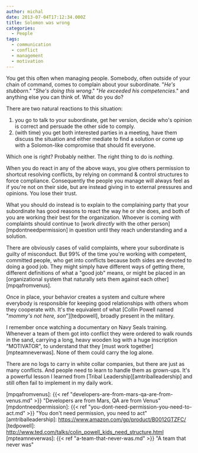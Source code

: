 ```yaml
---
author: michal
date: 2013-07-04T17:12:34.000Z
title: Solomon was wrong
categories:
  - People
tags:
  - communication
  - conflict
  - management
  - motivation
---
```


You get this often when managing people. Somebody, often outside of your chain of command, comes to complain about your subordinate. "*He's stubborn*." "*She's doing this wrong*." "*He exceeded his competencies*." and anything else you can think of. What do you do?

<!--more-->

There are two natural reactions to this situation:

1. you go to talk to your subordinate, get her version, decide who's opinion is correct and persuade the other side to comply.
2. (with time) you get both interested parties in a meeting, have them discuss the situation and either mediate to find a solution or come up with a Solomon-like compromise that should fit everyone.

Which one is right? Probably neither. The right thing to do is *nothing*.

When you do react in any of the above ways, you give others permission to shortcut resolving conflicts, by relying on command & control structures to force compliance. Consequently the people you manage will always feel as if you're not on their side, but are instead giving in to external pressures and opinions. You lose their trust.

What you should do instead is to explain to the complaining party that your subordinate has good reasons to react the way he or she does, and both of you are working their best for the organization. Whoever is coming with complaints should continue to [work *directly* with the other person][mpdontneedpermission] in question until they reach understanding and a solution.

There are obviously cases of valid complaints, where your subordinate is guilty of misconduct. But 99% of the time you're working with competent, committed people, who get into conflicts because both sides are devoted to doing a good job. They might simply have different ways of getting there, different definitions of what a "good job" means, or might be placed in an [organizational system that naturally sets them against each other][mpqafromvenus].

Once in place, your behavior creates a system and culture where everybody is responsible for keeping good relationships with others whom they cooperate with. It's the equivalent of what [Collin Powell named "*mommy's not here, son*"][tedpowell], broadly present in the military.

I remember once watching a documentary on Navy Seals training. Whenever a team of them got into conflict they were ordered to walk rounds in the sand, carrying a long, heavy wooden log with a huge inscription "MOTIVATOR", to understand that they [must work together][mpteamneverwas]. None of them could carry the log alone.

There are no logs to carry in white collar companies, but there are just as many conflicts. And people need to learn to handle them as grown-ups. It's a powerful lesson I learned from [Tribal Leadership][amtriballeadership] and still often fail to implement in my daily work.

[mpqafromvenus]: {{< ref "developers-are-from-mars-qa-are-from-venus.md" >}} "Developers are from Mars, QA are from Venus"
[mpdontneedpermission]: {{< ref "you-dont-need-permission-you-need-to-act.md" >}} "You don't need permission, you need to act"
[amtriballeadership]: https://www.amazon.com/gp/product/B0012GTZFC/
[tedpowell]: http://www.ted.com/talks/colin_powell_kids_need_structure.html
[mpteamneverwas]: {{< ref "a-team-that-never-was.md" >}} "A team that never was"


